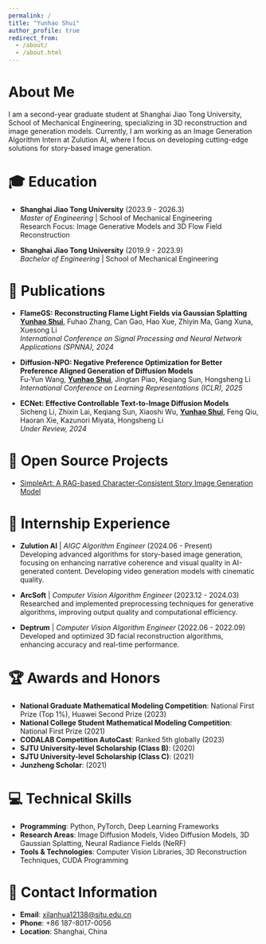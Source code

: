 ```yaml
---
permalink: /
title: "Yunhao Shui"
author_profile: true
redirect_from: 
  - /about/
  - /about.html
---
```


# About Me

I am a second-year graduate student at Shanghai Jiao Tong University, School of Mechanical Engineering, specializing in 3D reconstruction and image generation models. Currently, I am working as an Image Generation Algorithm Intern at Zulution AI, where I focus on developing cutting-edge solutions for story-based image generation.

# 🎓 Education

- **Shanghai Jiao Tong University** (2023.9 - 2026.3)  
  *Master of Engineering* | School of Mechanical Engineering  
  Research Focus: Image Generative Models and 3D Flow Field Reconstruction

- **Shanghai Jiao Tong University** (2019.9 - 2023.9)  
  *Bachelor of Engineering* | School of Mechanical Engineering  

# 📝 Publications

- **FlameGS: Reconstructing Flame Light Fields via Gaussian Splatting**  
  **<u>Yunhao Shui</u>**, Fuhao Zhang, Can Gao, Hao Xue, Zhiyin Ma, Gang Xuna, Xuesong Li  
  *International Conference on Signal Processing and Neural Network Applications (SPNNA), 2024*

- **Diffusion-NPO: Negative Preference Optimization for Better Preference Aligned Generation of Diffusion Models**  
  Fu-Yun Wang, **<u>Yunhao Shui</u>**, Jingtan Piao, Keqiang Sun, Hongsheng Li  
  *International Conference on Learning Representations (ICLR), 2025*

- **ECNet: Effective Controllable Text-to-Image Diffusion Models**  
  Sicheng Li, Zhixin Lai, Keqiang Sun, Xiaoshi Wu, **<u>Yunhao Shui</u>**, Feng Qiu, Haoran Xie, Kazunori Miyata, Hongsheng Li  
  *Under Review, 2024*

# 🎉 Open Source Projects 

- [SimpleArt: A RAG-based Character-Consistent Story Image Generation Model](https://github.com/xilanhua12138/SimpleArt)

# 💼 Internship Experience

- **Zulution AI** | *AIGC Algorithm Engineer* (2024.06 - Present)  
  Developing advanced algorithms for story-based image generation, focusing on enhancing narrative coherence and visual quality in AI-generated content. Developing video generation models with cinematic quality.

- **ArcSoft** | *Computer Vision Algorithm Engineer* (2023.12 - 2024.03)  
  Researched and implemented preprocessing techniques for generative algorithms, improving output quality and computational efficiency.

- **Deptrum** | *Computer Vision Algorithm Engineer* (2022.06 - 2022.09)  
  Developed and optimized 3D facial reconstruction algorithms, enhancing accuracy and real-time performance.

# 🏆 Awards and Honors

- **National Graduate Mathematical Modeling Competition**: National First Prize (Top 1%), Huawei Second Prize (2023)
- **National College Student Mathematical Modeling Competition**: National First Prize (2021)
- **CODALAB Competition AutoCast**: Ranked 5th globally (2023)
- **SJTU University-level Scholarship (Class B)**: (2020)
- **SJTU University-level Scholarship (Class C)**: (2021)
- **Junzheng Scholar**: (2021)

# 💻 Technical Skills

- **Programming**: Python, PyTorch, Deep Learning Frameworks
- **Research Areas**: Image Diffusion Models, Video Diffusion Models, 3D Gaussian Splatting, Neural Radiance Fields (NeRF)
- **Tools & Technologies**: Computer Vision Libraries, 3D Reconstruction Techniques, CUDA Programming

# 📧 Contact Information

- **Email**: xilanhua12138@sjtu.edu.cn
- **Phone**: +86 187-8017-0056
- **Location**: Shanghai, China